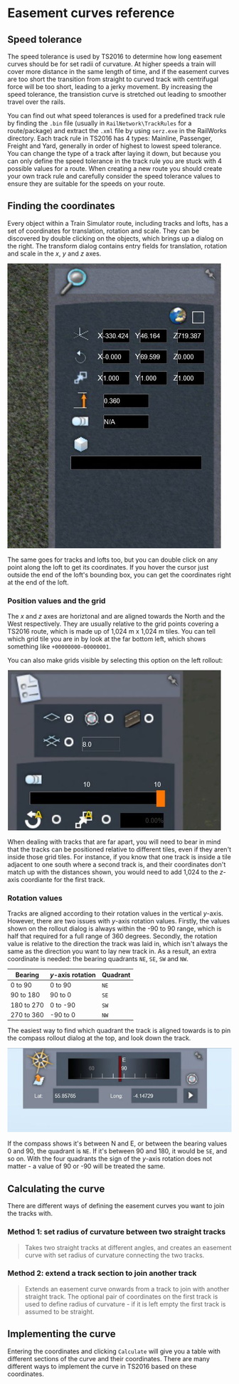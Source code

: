 # Easement curves reference
## Speed tolerance
The speed tolerance is used by TS2016 to determine how long easement curves should be for set radii of curvature. At higher speeds a train will cover more distance in the same length of time, and if the easement curves are too short the transition from straight to curved track with centrifugal force will be too short, leading to a jerky movement. By increasing the speed tolerance, the transistion curve is stretched out leading to smoother travel over the rails.

You can find out what speed tolerances is used for a predefined track rule by finding the `.bin` file (usually in `RailNetwork\TrackRules` for a route/package) and extract the `.xml` file by using `serz.exe` in the RailWorks directory. Each track rule in TS2016 has 4 types: Mainline, Passenger, Freight and Yard, generally in order of highest to lowest speed tolerance. You can change the type of a track after laying it down, but because you can only define the speed tolerance in the track rule you are stuck with 4 possible values for a route. When creating a new route you should create your own track rule and carefully consider the speed tolerance values to ensure they are suitable for the speeds on your route.

## Finding the coordinates
Every object within a Train Simulator route, including tracks and lofts, has a set of coordinates for translation, rotation and scale. They can be discovered by double clicking on the objects, which brings up a dialog on the right. The transform dialog contains entry fields for translation, rotation and scale in the *x*, *y* and *z* axes.

![Coordinates](images/ig32.jpg)

The same goes for tracks and lofts too, but you can double click on any point along the loft to get its coordinates. If you hover the cursor just outside the end of the loft's bounding box, you can get the coordinates right at the end of the loft.



### Position values and the grid
The *x* and *z* axes are horiztonal and are aligned towards the North and the West respectively. They are usually relative to the grid points covering a TS2016 route, which is made up of 1,024 m x 1,024 m tiles. You can tell which grid tile you are in by look at the far bottom left, which shows something like `+00000000-00000001`.

You can also make grids visible by selecting this option on the left rollout:

![Grid options](images/ig31.jpg)

When dealing with tracks that are far apart, you will need to bear in mind that the tracks can be positioned relative to different tiles, even if they aren't inside those grid tiles. For instance, if you know that one track is inside a tile adjacent to one south where a second track is, and their coordinates don't match up with the distances shown, you would need to add 1,024 to the *z*-axis coordiante for the first track.

### Rotation values
Tracks are aligned according to their rotation values in the vertical *y*-axis. However, there are two issues with *y*-axis rotation values. Firstly, the values shown on the rollout dialog is always within the -90 to 90 range, which is half that required for a full range of 360 degrees. Secondly, the rotation value is relative to the direction the track was laid in, which isn't always the same as the direction you want to lay new track in. As a result, an extra coordinate is needed: the bearing quadrants `NE`, `SE`, `SW` and `NW`. 

| Bearing    | *y*-axis rotation | Quadrant |
| ---------- | ----------------- | -------- |
| 0 to 90    | 0 to 90           | `NE`     |
| 90 to 180  | 90 to 0           | `SE`     |
| 180 to 270 | 0 to -90          | `SW`     |
| 270 to 360 | -90 to 0          | `NW`     |

The easiest way to find which quadrant the track is aligned towards is to pin the compass rollout dialog at the top, and look down the track.

![Compass](images/ig33.jpg)

If the compass shows it's between N and E, or between the bearing values 0 and 90, the quadrant is `NE`. If it's between 90 and 180, it would be `SE`, and so on. With the four quadrants the sign of the *y*-axis rotation does not matter - a value of 90 or -90 will be treated the same.

## Calculating the curve
There are different ways of defining the easement curves you want to join the tracks with.

### Method 1: set radius of curvature between two straight tracks
> Takes two straight tracks at different angles, and creates an easement curve with set radius of curvature connecting the two tracks.

### Method 2: extend a track section to join another track
> Extends an easement curve onwards from a track to join with another straight track. The optional pair of coordinates on the first track is used to define radius of curvature - if it is left empty the first track is assumed to be straight.

## Implementing the curve
Entering the coordinates and clicking `Calculate` will give you a table with different sections of the curve and their coordinates. There are many different ways to implement the curve in TS2016 based on these coordinates.